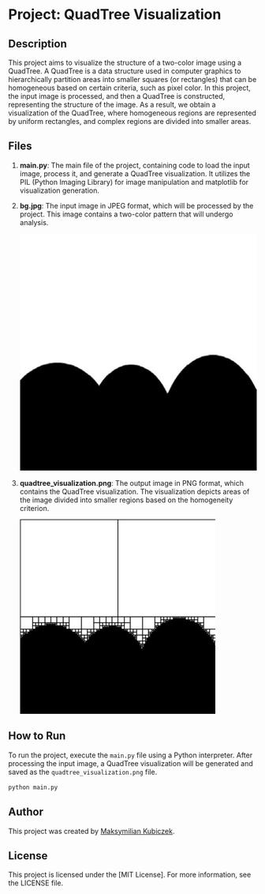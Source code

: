 # Project: QuadTree Visualization

## Description

This project aims to visualize the structure of a two-color image using a QuadTree. A QuadTree is a data structure used in computer graphics to hierarchically partition areas into smaller squares (or rectangles) that can be homogeneous based on certain criteria, such as pixel color. In this project, the input image is processed, and then a QuadTree is constructed, representing the structure of the image. As a result, we obtain a visualization of the QuadTree, where homogeneous regions are represented by uniform rectangles, and complex regions are divided into smaller areas.

## Files

1. **main.py**: The main file of the project, containing code to load the input image, process it, and generate a QuadTree visualization. It utilizes the PIL (Python Imaging Library) for image manipulation and matplotlib for visualization generation.

2. **bg.jpg**: The input image in JPEG format, which will be processed by the project. This image contains a two-color pattern that will undergo analysis.

    ![Input Image](bg.jpg)

3. **quadtree_visualization.png**: The output image in PNG format, which contains the QuadTree visualization. The visualization depicts areas of the image divided into smaller regions based on the homogeneity criterion.

    ![QuadTree Visualization](quadtree_visualization.png)

## How to Run

To run the project, execute the `main.py` file using a Python interpreter. After processing the input image, a QuadTree visualization will be generated and saved as the `quadtree_visualization.png` file.

```bash
python main.py

```

## Author

This project was created by [Maksymilian Kubiczek]([@MaksKubiczek](https://github.com/MaksKubiczek)).

## License

This project is licensed under the [MIT License]. For more information, see the LICENSE file.
